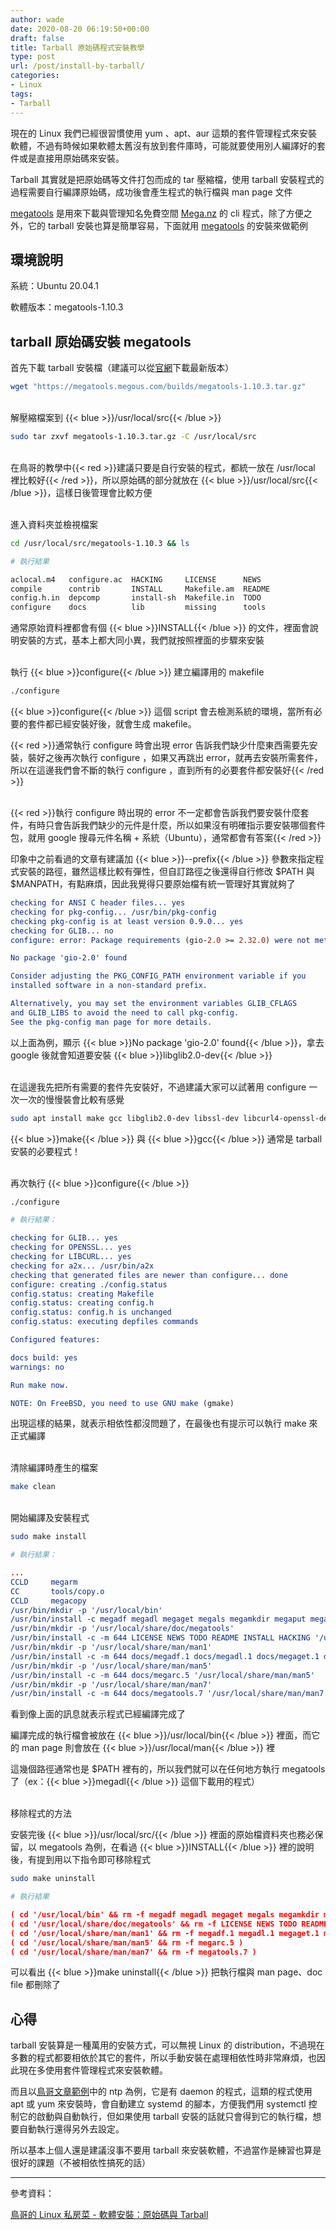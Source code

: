 ```yaml
---
author: wade
date: 2020-08-20 06:19:50+00:00
draft: false
title: Tarball 原始碼程式安裝教學
type: post
url: /post/install-by-tarball/
categories:
- Linux
tags:
- Tarball
---
```


現在的 Linux 我們已經很習慣使用 yum 、apt、aur 這類的套件管理程式來安裝軟體，不過有時候如果軟體太舊沒有放到套件庫時，可能就要使用別人編譯好的套件或是直接用原始碼來安裝。

Tarball 其實就是把原始碼等文件打包而成的 tar 壓縮檔，使用 tarball 安裝程式的過程需要自行編譯原始碼，成功後會產生程式的執行檔與 man page 文件

[megatools](https://megatools.megous.com/) 是用來下載與管理知名免費空間 [Mega.nz](https://mega.nz) 的 cli 程式，除了方便之外，它的 tarball 安裝也算是簡單容易，下面就用 [megatools](https://megatools.megous.com/) 的安裝來做範例


## 環境說明

系統：Ubuntu 20.04.1

軟體版本：megatools-1.10.3


## tarball 原始碼安裝 megatools

首先下載 tarball 安裝檔（建議可以從[官網](https://megatools.megous.com/)下載最新版本）

```bash
wget "https://megatools.megous.com/builds/megatools-1.10.3.tar.gz"
```

\
解壓縮檔案到 {{< blue >}}/usr/local/src{{< /blue >}}

```bash
sudo tar zxvf megatools-1.10.3.tar.gz -C /usr/local/src
```

\
在鳥哥的教學中{{< red >}}建議只要是自行安裝的程式，都統一放在 /usr/local 裡比較好{{< /red >}}，所以原始碼的部分就放在 {{< blue >}}/usr/local/src{{< /blue >}}，這樣日後管理會比較方便

\
進入資料夾並檢視檔案

```bash
cd /usr/local/src/megatools-1.10.3 && ls
```

```bash
# 執行結果

aclocal.m4   configure.ac  HACKING     LICENSE      NEWS
compile      contrib       INSTALL     Makefile.am  README
config.h.in  depcomp       install-sh  Makefile.in  TODO
configure    docs          lib         missing      tools
```

通常原始資料裡都會有個 {{< blue >}}INSTALL{{< /blue >}} 的文件，裡面會說明安裝的方式，基本上都大同小異，我們就按照裡面的步驟來安裝

\
執行 {{< blue >}}configure{{< /blue >}} 建立編譯用的 makefile 

```bash
./configure
```

{{< blue >}}configure{{< /blue >}} 這個 script 會去檢測系統的環境，當所有必要的套件都已經安裝好後，就會生成 makefile。

{{< red >}}通常執行 configure 時會出現 error 告訴我們缺少什麼東西需要先安裝，裝好之後再次執行 configure ，如果又再跳出 error，就再去安裝所需套件，所以在這邊我們會不斷的執行 configure ，直到所有的必要套件都安裝好{{< /red >}}

\
{{< red >}}執行 configure 時出現的 error 不一定都會告訴我們要安裝什麼套件，有時只會告訴我們缺少的元件是什麼，所以如果沒有明確指示要安裝哪個套件包，就用 google 搜尋元件名稱 + 系統（Ubuntu），通常都會有答案{{< /red >}}

印象中之前看過的文章有建議加 {{< blue >}}--prefix{{< /blue >}} 參數來指定程式安裝的路徑，雖然這樣比較有彈性，但自訂路徑之後還得自行修改 $PATH 與 $MANPATH，有點麻煩，因此我覺得只要原始檔有統一管理好其實就夠了

```cmake
checking for ANSI C header files... yes
checking for pkg-config... /usr/bin/pkg-config
checking pkg-config is at least version 0.9.0... yes
checking for GLIB... no
configure: error: Package requirements (gio-2.0 >= 2.32.0) were not met:

No package 'gio-2.0' found

Consider adjusting the PKG_CONFIG_PATH environment variable if you
installed software in a non-standard prefix.

Alternatively, you may set the environment variables GLIB_CFLAGS
and GLIB_LIBS to avoid the need to call pkg-config.
See the pkg-config man page for more details.

```

以上面為例，顯示 {{< blue >}}No package 'gio-2.0' found{{< /blue >}}，拿去 google 後就會知道要安裝 {{< blue >}}libglib2.0-dev{{< /blue >}}

\
在這邊我先把所有需要的套件先安裝好，不過建議大家可以試著用 configure 一次一次的慢慢裝會比較有感覺

```bash
sudo apt install make gcc libglib2.0-dev libssl-dev libcurl4-openssl-dev asciidoc
```
{{< blue >}}make{{< /blue >}} 與 {{< blue >}}gcc{{< /blue >}}  通常是 tarball 安裝的必要程式！

\
再次執行 {{< blue >}}configure{{< /blue >}}

```bash
./configure
```

```cmake
# 執行結果：

checking for GLIB... yes
checking for OPENSSL... yes
checking for LIBCURL... yes
checking for a2x... /usr/bin/a2x
checking that generated files are newer than configure... done
configure: creating ./config.status
config.status: creating Makefile
config.status: creating config.h
config.status: config.h is unchanged
config.status: executing depfiles commands

Configured features:

docs build: yes
warnings: no

Run make now.

NOTE: On FreeBSD, you need to use GNU make (gmake)
```

出現這樣的結果，就表示相依性都沒問題了，在最後也有提示可以執行 make 來正式編譯

\
清除編譯時產生的檔案

```bash
make clean
```

\
開始編譯及安裝程式

```bash
sudo make install
```

```cmake
# 執行結果：

...
CCLD     megarm
CC       tools/copy.o
CCLD     megacopy
/usr/bin/mkdir -p '/usr/local/bin'
/usr/bin/install -c megadf megadl megaget megals megamkdir megaput megareg megarm megacopy '/usr/local/bin'
/usr/bin/mkdir -p '/usr/local/share/doc/megatools'
/usr/bin/install -c -m 644 LICENSE NEWS TODO README INSTALL HACKING '/usr/local/share/doc/megatools'
/usr/bin/mkdir -p '/usr/local/share/man/man1'
/usr/bin/install -c -m 644 docs/megadf.1 docs/megadl.1 docs/megaget.1 docs/megals.1 docs/megamkdir.1 docs/megaput.1 docs/megareg.1 docs/megarm.1 docs/megacopy.1 '/usr/local/share/man/man1'
/usr/bin/mkdir -p '/usr/local/share/man/man5'
/usr/bin/install -c -m 644 docs/megarc.5 '/usr/local/share/man/man5'
/usr/bin/mkdir -p '/usr/local/share/man/man7'
/usr/bin/install -c -m 644 docs/megatools.7 '/usr/local/share/man/man7'
```

看到像上面的訊息就表示程式已經編譯完成了

編譯完成的執行檔會被放在 {{< blue >}}/usr/local/bin{{< /blue >}} 裡面，而它的 man page 則會放在 {{< blue >}}/usr/local/man{{< /blue >}} 裡

這幾個路徑通常也是 $PATH 裡有的，所以我們就可以在任何地方執行 megatools 了（ex：{{< blue >}}megadl{{< /blue >}} 這個下載用的程式）

\
移除程式的方法

安裝完後 {{< blue >}}/usr/local/src/{{< /blue >}} 裡面的原始檔資料夾也務必保留，以 megatools 為例，在看過 {{< blue >}}INSTALL{{< /blue >}} 裡的說明後，有提到用以下指令即可移除程式

```bash
sudo make uninstall
```

```cmake
# 執行結果

( cd '/usr/local/bin' && rm -f megadf megadl megaget megals megamkdir megaput megareg megarm megacopy )
( cd '/usr/local/share/doc/megatools' && rm -f LICENSE NEWS TODO README INSTALL HACKING )
( cd '/usr/local/share/man/man1' && rm -f megadf.1 megadl.1 megaget.1 megals.1 megamkdir.1 megaput.1 megareg.1 megarm.1 megacopy.1 )
( cd '/usr/local/share/man/man5' && rm -f megarc.5 )
( cd '/usr/local/share/man/man7' && rm -f megatools.7 )

```

可以看出 {{< blue >}}make uninstall{{< /blue >}} 把執行檔與 man page、doc file 都刪除了

## 心得

tarball 安裝算是一種萬用的安裝方式，可以無視 Linux 的 distribution，不過現在多數的程式都要相依於其它的套件，所以手動安裝在處理相依性時非常麻煩，也因此現在多使用套件管理程式來安裝軟體。

而且以[鳥哥文章範例](https://linux.vbird.org/linux_basic/centos7/0520source_code_and_tarball.php#tarball_exntp)中的 ntp 為例，它是有 daemon 的程式，這類的程式使用 apt  或 yum 來安裝時，會自動建立 systemd 的腳本，方便我們用 systemctl 控制它的啟動與自動執行，但如果使用 tarball 安裝的話就只會得到它的執行檔，想要自動執行還得另外去設定。

所以基本上個人還是建議沒事不要用 tarball 來安裝軟體，不過當作是練習也算是很好的課題（不被相依性搞死的話）

* * *

參考資料：

[鳥哥的 Linux 私房菜 - 軟體安裝：原始碼與 Tarball](https://linux.vbird.org/linux_basic/centos7/0520source_code_and_tarball.php)

